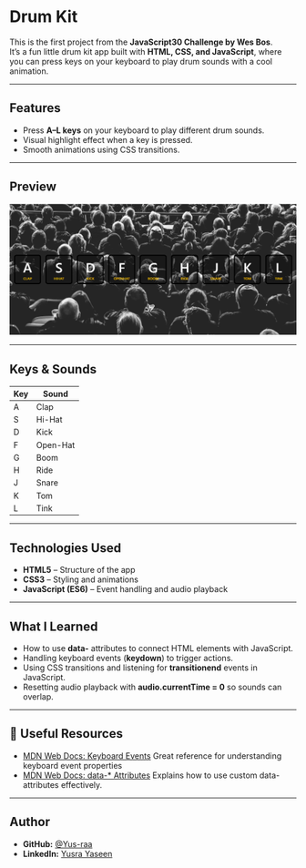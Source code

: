 # Drum Kit

This is the first project from the **JavaScript30 Challenge by Wes Bos**.  
It’s a fun little drum kit app built with **HTML, CSS, and JavaScript**, where you can press keys on your keyboard to play drum sounds with a cool animation.

---

## Features
- Press **A–L keys** on your keyboard to play different drum sounds.
- Visual highlight effect when a key is pressed.
- Smooth animations using CSS transitions.

---

## Preview
![Drum Kit Screenshot](Preview.png)

---

## Keys & Sounds

| Key | Sound    |
|-----|----------|
| A   | Clap     |
| S   | Hi-Hat   |
| D   | Kick     |
| F   | Open-Hat |
| G   | Boom     |
| H   | Ride     |
| J   | Snare    |
| K   | Tom      |
| L   | Tink     |

---

## Technologies Used
- **HTML5** – Structure of the app  
- **CSS3** – Styling and animations  
- **JavaScript (ES6)** – Event handling and audio playback  

---

## What I Learned
- How to use **data-** attributes to connect HTML elements with JavaScript.
- Handling keyboard events (**keydown**) to trigger actions.
- Using CSS transitions and listening for **transitionend** events in JavaScript.
- Resetting audio playback with **audio.currentTime = 0** so sounds can overlap.

---

## 🔗 Useful Resources
- [MDN Web Docs: Keyboard Events](https://developer.mozilla.org/en-US/docs/Web/API/KeyboardEvent) Great reference for understanding keyboard event properties  
- [MDN Web Docs: data-* Attributes](https://developer.mozilla.org/en-US/docs/Learn/HTML/Howto/Use_data_attributes) Explains how to use custom data- attributes effectively.

---

## Author
- **GitHub:** [@Yus-raa](https://github.com/Yus-raa)
- **LinkedIn:** [Yusra Yaseen](https://www.linkedin.com/in/yusrayaseen)